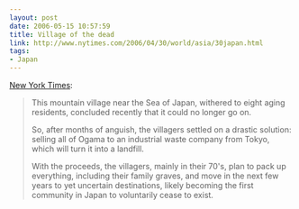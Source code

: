 ```yaml
---
layout: post
date: 2006-05-15 10:57:59
title: Village of the dead
link: http://www.nytimes.com/2006/04/30/world/asia/30japan.html
tags:
- Japan
---
```


[New York Times](http://www.nytimes.com/2006/04/30/world/asia/30japan.html):

> This mountain village near the Sea of Japan, withered to eight aging residents, concluded recently that it could no longer go on.
> 
> So, after months of anguish, the villagers settled on a drastic solution: selling all of Ogama to an industrial waste company from Tokyo, which will turn it into a landfill.
> 
> With the proceeds, the villagers, mainly in their 70's, plan to pack up everything, including their family graves, and move in the next few years to yet uncertain destinations, likely becoming the first community in Japan to voluntarily cease to exist.